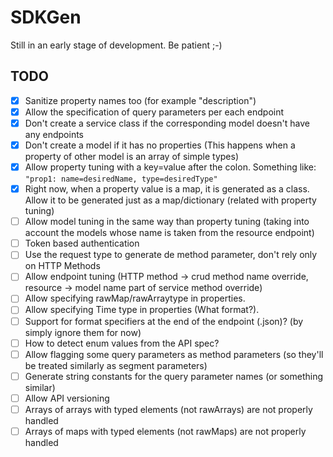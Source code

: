 # SDKGen
Still in an early stage of development. Be patient ;-)

## TODO
- [x] Sanitize property names too (for example "description")
- [x] Allow the specification of query parameters per each endpoint
- [x] Don't create a service class if the corresponding model doesn't have any endpoints
- [x] Don't create a model if it has no properties (This happens when a property of other model is an array of simple types)
- [x] Allow property tuning with a key=value after the colon. Something like: `"prop1: name=desiredName, type=desiredType"`
- [x] Right now, when a property value is a map, it is generated as a class. Allow it to be generated just as a map/dictionary (related with property tuning)
- [ ] Allow model tuning in the same way than property tuning (taking into account the models whose name is taken from the resource endpoint)
- [ ] Token based authentication
- [ ] Use the request type to generate de method parameter, don't rely only on HTTP Methods
- [ ] Allow endpoint tuning (HTTP method -> crud method name override, resource -> model name part of service method override)
- [ ] Allow specifying rawMap/rawArraytype in properties.
- [ ] Allow specifying Time type in properties (What format?).
- [ ] Support for format specifiers at the end of the endpoint (.json)? (by simply ignore them for now)
- [ ] How to detect enum values from the API spec?
- [ ] Allow flagging some query parameters as method parameters (so they'll be treated similarly as segment parameters)
- [ ] Generate string constants for the query parameter names (or something similar)
- [ ] Allow API versioning
- [ ] Arrays of arrays with typed elements (not rawArrays) are  not properly handled
- [ ] Arrays of maps with typed elements (not rawMaps) are not properly handled
